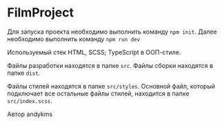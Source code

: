 # FilmProject

Для запуска проекта необходимо выполнить команду `npm init`.
Далее необходимо выполнить команду `npm run dev`

Используемый стек
  HTML, SCSS;
  TypeScript в ООП-стиле.

Файлы разработки находятся в папке `src`.
Файлы сборки находятся в папке `dist`.

Файлы стилей находятся в папке `src/styles`. Основной файл, который подключает все остальные файлы стилей, находится в папке `src/index.scss`.

Автор andykms

